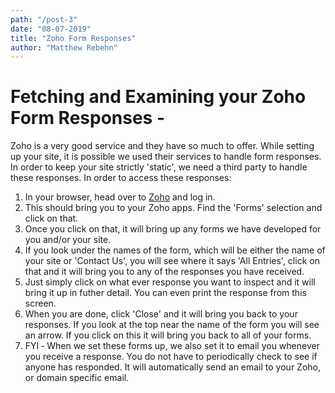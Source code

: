 ```yaml
---
path: "/post-3"
date: "08-07-2019"
title: "Zoho Form Responses"
author: "Matthew Rebehn"
---
```


# Fetching and Examining your Zoho Form Responses -

Zoho is a very good service and they have so much to offer. While setting up your site, it is possible we used their services to handle form responses. In order to keep your site strictly 'static', we need a third party to handle these responses. In order to access these responses:

1. In your browser, head over to [Zoho](https://www.zoho.com) and log in.
2. This should bring you to your Zoho apps. Find the 'Forms' selection and click on that.
3. Once you click on that, it will bring up any forms we have developed for you and/or your site.
4. If you look under the names of the form, which will be either the name of your site or 'Contact Us', you will see where it says 'All Entries', click on that and it will bring you to any of the responses you have received.
5. Just simply click on what ever response you want to inspect and it will bring it up in futher detail. You can even print the response from this screen.
6. When you are done, click 'Close' and it will bring you back to your responses. If you look at the top near the name of the form you will see an arrow. If you click on this it will bring you back to all of your forms.
7. FYI &dash; When we set these forms up, we also set it to email you whenever you receive a response. You do not have to periodically check to see if anyone has responded. It will automatically send an email to your Zoho, or domain specific email.
